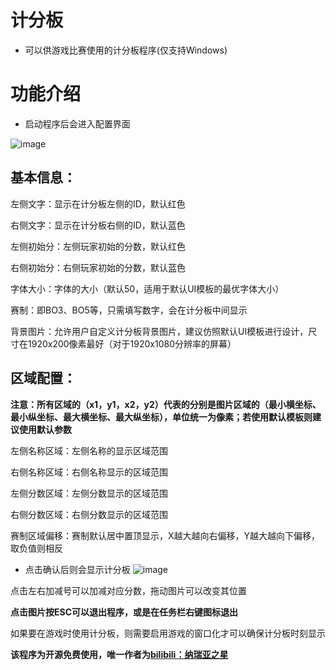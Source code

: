 # 计分板
- 可以供游戏比赛使用的计分板程序(仅支持Windows)
# 功能介绍
- 启动程序后会进入配置界面
  
![image](https://github.com/user-attachments/assets/53ed333a-0ead-40f3-86a8-c8495e6fb5ac)
## 基本信息：

左侧文字：显示在计分板左侧的ID，默认红色

右侧文字：显示在计分板右侧的ID，默认蓝色

左侧初始分：左侧玩家初始的分数，默认红色

右侧初始分：右侧玩家初始的分数，默认蓝色

字体大小：字体的大小（默认50，适用于默认UI模板的最优字体大小）

赛制：即BO3、BO5等，只需填写数字，会在计分板中间显示

背景图片：允许用户自定义计分板背景图片，建议仿照默认UI模板进行设计，尺寸在1920x200像素最好（对于1920x1080分辨率的屏幕）

## 区域配置：
**注意：所有区域的（x1，y1，x2，y2）代表的分别是图片区域的（最小横坐标、最小纵坐标、最大横坐标、最大纵坐标），单位统一为像素；若使用默认模板则建议使用默认参数**

左侧名称区域：左侧名称的显示区域范围

右侧名称区域：右侧名称显示的区域范围

左侧分数区域：左侧分数显示的区域范围

右侧分数区域：右侧分数显示的区域范围

赛制区域偏移：赛制默认居中置顶显示，X越大越向右偏移，Y越大越向下偏移，取负值则相反
- 点击确认后则会显示计分板
![image](https://github.com/user-attachments/assets/5c426ff3-e275-4ce8-85e8-ad624a1cd5d9)

点击左右加减号可以加减对应分数，拖动图片可以改变其位置

**点击图片按ESC可以退出程序，或是在任务栏右键图标退出**

如果要在游戏时使用计分板，则需要启用游戏的窗口化才可以确保计分板时刻显示

**该程序为开源免费使用，唯一作者为[bilibili：纳瑞亚之星](https://space.bilibili.com/231926535)**
